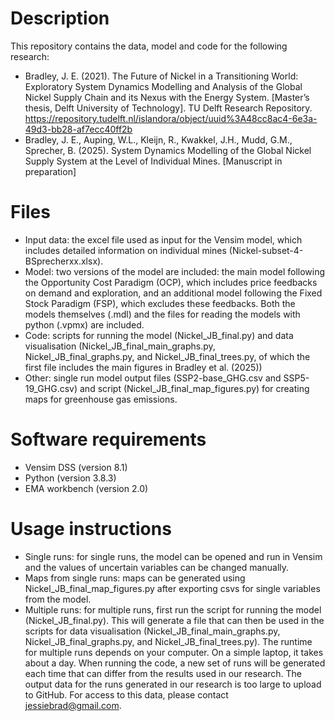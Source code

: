 # Description

This repository contains the data, model and code for the following research:

- Bradley, J. E. (2021). The Future of Nickel in a Transitioning World: Exploratory System Dynamics Modelling and Analysis of the Global Nickel Supply Chain and its Nexus with the Energy System. [Master’s thesis, Delft University of Technology]. TU Delft Research Repository. https://repository.tudelft.nl/islandora/object/uuid%3A48cc8ac4-6e3a-49d3-bb28-af7ecc40ff2b
- Bradley, J. E., Auping, W.L., Kleijn, R., Kwakkel, J.H., Mudd, G.M., Sprecher, B. (2025). System Dynamics Modelling of the Global Nickel Supply System at the Level of Individual Mines. [Manuscript in preparation]

# Files

- Input data: the excel file used as input for the Vensim model, which includes detailed information on individual mines (Nickel-subset-4-BSprecherxx.xlsx). 
- Model: two versions of the model are included: the main model following the Opportunity Cost Paradigm (OCP), which includes price feedbacks on demand and exploration, and an additional model following the Fixed Stock Paradigm (FSP), which excludes these feedbacks. Both the models themselves (.mdl) and the files for reading the models with python (.vpmx) are included.
- Code: scripts for running the model (Nickel_JB_final.py) and data visualisation (Nickel_JB_final_main_graphs.py, Nickel_JB_final_graphs.py, and Nickel_JB_final_trees.py, of which the first file includes the main figures in Bradley et al. (2025))
- Other: single run model output files (SSP2-base_GHG.csv and SSP5-19_GHG.csv) and script (Nickel_JB_final_map_figures.py) for creating maps for greenhouse gas emissions. 
  
# Software requirements

- Vensim DSS (version 8.1)
- Python (version 3.8.3)
- EMA workbench (version 2.0)

# Usage instructions

- Single runs: for single runs, the model can be opened and run in Vensim and the values of uncertain variables can be changed manually.
- Maps from single runs: maps can be generated using Nickel_JB_final_map_figures.py after exporting csvs for single variables from the model.
- Multiple runs: for multiple runs, first run the script for running the model (Nickel_JB_final.py). This will generate a file that can then be used in the scripts for data visualisation (Nickel_JB_final_main_graphs.py, Nickel_JB_final_graphs.py, and Nickel_JB_final_trees.py). The runtime for multiple runs depends on your computer. On a simple laptop, it takes about a day. When running the code, a new set of runs will be generated each time that can differ from the results used in our research. The output data for the runs generated in our research is too large to upload to GitHub. For access to this data, please contact jessiebrad@gmail.com. 
